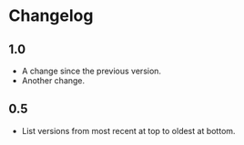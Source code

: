 # Changelog #

## 1.0 ##
* A change since the previous version.
* Another change.

## 0.5 ##
* List versions from most recent at top to oldest at bottom.
